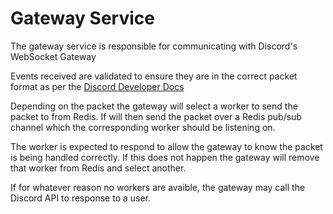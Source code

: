 # Gateway Service

The gateway service is responsible for communicating with Discord's WebSocket Gateway

Events received are validated to ensure they are in the correct packet format as per the [Discord Developer Docs](https://discord.com/developers/docs/topics/gateway)

Depending on the packet the gateway will select a worker to send the packet to from Redis. If will then send the packet over a Redis pub/sub channel which the corresponding worker should be listening on.

The worker is expected to respond to allow the gateway to know the packet is being handled correctly. If this does not happen the gateway will remove that worker from Redis and select another.

If for whatever reason no workers are avaible, the gateway may call the Discord API to response to a user.
